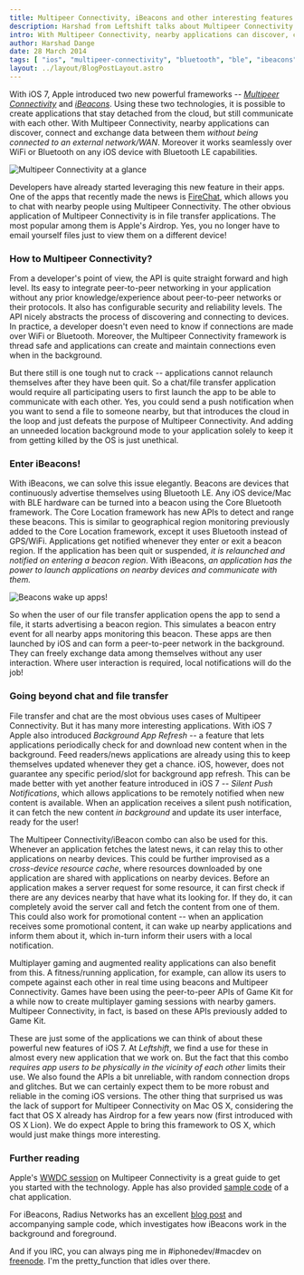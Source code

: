 ```yaml
---
title: Multipeer Connectivity, iBeacons and other interesting features of iOS7
description: Harshad from Leftshift talks about Multipeer Connectivity in iOS7
intro: With Multipeer Connectivity, nearby applications can discover, connect and exchange data between them without being connected to an external network/WAN. Moreover it works seamlessly over WiFi or Bluetooth on any iOS device with Bluetooth LE capabilities.
author: Harshad Dange
date: 28 March 2014
tags: [ "ios", "multipeer-connectivity", "bluetooth", "ble", "ibeacons", "background-app-refresh", "ios7", "silent-push-notifications"]
layout: ../layout/BlogPostLayout.astro
---
```


With iOS 7, Apple introduced two new powerful frameworks -- _[Multipeer Connectivity](https://developer.apple.com/library/ios/documentation/MultipeerConnectivity/Reference/MultipeerConnectivityFramework/Introduction/Introduction.html)_ and _[iBeacons](http://en.wikipedia.org/wiki/IBeacon)_. Using these two technologies, it is possible to create applications that stay detached from the cloud, but still communicate with each other. With Multipeer Connectivity, nearby applications can discover, connect and exchange data between them _without being connected to an external network/WAN_. Moreover it works seamlessly over WiFi or Bluetooth on any iOS device with Bluetooth LE capabilities.

![Multipeer Connectivity at a glance](/images/blog/multipeerconnectivity-768x615.jpg)

Developers have already started leveraging this new feature in their apps. One of the apps that recently made the news is [FireChat](https://itunes.apple.com/us/app/firechat/id719829352?mt=8&ign-mpt=uo%3D8), which allows you to chat with nearby people using Multipeer Connectivity. The other obvious application of Multipeer Connectivity is in file transfer applications. The most popular among them is Apple's Airdrop. Yes, you no longer have to email yourself files just to view them on a different device!

### How to Multipeer Connectivity?

From a developer's point of view, the API is quite straight forward and high level. Its easy to integrate peer-to-peer networking in your application without any prior knowledge/experience about peer-to-peer networks or their protocols. It also has configurable security and reliability levels. The API nicely abstracts the process of discovering and connecting to devices. In practice, a developer doesn't even need to know if connections are made over WiFi or Bluetooth. Moreover, the Multipeer Connectivity framework is thread safe and applications can create and maintain connections even when in the background.

But there still is one tough nut to crack -- applications cannot relaunch themselves after they have been quit. So a chat/file transfer application would require all participating users to first launch the app to be able to communicate with each other. Yes, you could send a push notification when you want to send a file to someone nearby, but that introduces the cloud in the loop and just defeats the purpose of Multipeer Connectivity. And adding an unneeded location background mode to your application solely to keep it from getting killed by the OS is just unethical.

### Enter iBeacons!

With iBeacons, we can solve this issue elegantly. Beacons are devices that continuously advertise themselves using Bluetooth LE. Any iOS device/Mac with BLE hardware can be turned into a beacon using the Core Bluetooth framework. The Core Location framework has new APIs to detect and range these beacons. This is similar to geographical region monitoring previously added to the Core Location framework, except it uses Bluetooth instead of GPS/WiFi. Applications get notified whenever they enter or exit a beacon region. If the application has been quit or suspended, _it is relaunched and notified on entering a beacon region_. With iBeacons, _an application has the power to launch applications on nearby devices and communicate with them._

![Beacons wake up apps!](/images/blog/waking-apps-with-ibeacons-768x615.jpg)

So when the user of our file transfer application opens the app to send a file, it starts advertising a beacon region. This simulates a beacon entry event for all nearby apps monitoring this beacon. These apps are then launched by iOS and can form a peer-to-peer network in the background. They can freely exchange data among themselves without any user interaction. Where user interaction is required, local notifications will do the job!

### Going beyond chat and file transfer

File transfer and chat are the most obvious uses cases of Multipeer Connectivity. But it has many more interesting applications. With iOS 7 Apple also introduced _Background App Refresh_ -- a feature that lets applications periodically check for and download new content when in the background. Feed readers/news applications are already using this to keep themselves updated whenever they get a chance. iOS, however, does not guarantee any specific period/slot for background app refresh. This can be made better with yet another feature introduced in iOS 7 -- _Silent Push Notifications_, which allows applications to be remotely notified when new content is available. When an application receives a silent push notification, it can fetch the new content _in background_ and update its user interface, ready for the user!

The Multipeer Connectivity/iBeacon combo can also be used for this. Whenever an application fetches the latest news, it can relay this to other applications on nearby devices. This could be further improvised as a _cross-device resource cache_, where resources downloaded by one application are shared with applications on nearby devices. Before an application makes a server request for some resource, it can first check if there are any devices nearby that have what its looking for. If they do, it can completely avoid the server call and fetch the content from one of them. This could also work for promotional content -- when an application receives some promotional content, it can wake up nearby applications and inform them about it, which in-turn inform their users with a local notification.

Multiplayer gaming and augmented reality applications can also benefit from this. A fitness/running application, for example, can allow its users to compete against each other in real time using beacons and Multipeer Connectivity. Games have been using the peer-to-peer APIs of Game Kit for a while now to create multiplayer gaming sessions with nearby gamers. Multipeer Connectivity, in fact, is based on these APIs previously added to Game Kit.

These are just some of the applications we can think of about these powerful new features of iOS 7. At _Leftshift_, we find a use for these in almost every new application that we work on. But the fact that this combo _requires app users to be physically in the vicinity of each other_ limits their use. We also found the APIs a bit unreliable, with random connection drops and glitches. But we can certainly expect them to be more robust and reliable in the coming iOS versions. The other thing that surprised us was the lack of support for Multipeer Connectivity on Mac OS X, considering the fact that OS X already has Airdrop for a few years now (first introduced with OS X Lion). We do expect Apple to bring this framework to OS X, which would just make things more interesting.

### Further reading

Apple's [WWDC session](https://developer.apple.com/videos/wwdc/2013/) on Multipeer Connectivity is a great guide to get you started with the technology. Apple has also provided [sample code](https://developer.apple.com/library/ios/samplecode/MultipeerGroupChat/Introduction/Intro.html) of a chat application.

For iBeacons, Radius Networks has an excellent [blog post](http://developer.radiusnetworks.com/2013/11/13/ibeacon-monitoring-in-the-background-and-foreground.html) and accompanying sample code, which investigates how iBeacons work in the background and foreground.

And if you IRC, you can always ping me in #iphonedev/#macdev on [freenode](http://freenode.net). I'm the pretty_function that idles over there.
